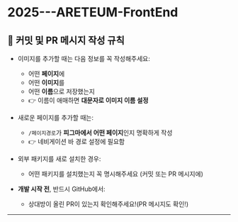 # 2025---ARETEUM-FrontEnd
## 📌 커밋 및 PR 메시지 작성 규칙

- 이미지를 추가할 때는 다음 정보를 꼭 작성해주세요:
  - 어떤 **페이지**에
  - 어떤 **이미지**를
  - 어떤 **이름**으로 저장했는지
  - 👉 이름이 애매하면 **대문자로 이미지 이름 설정**

- 새로운 페이지를 추가할 때는:
  - `/페이지경로`가 **피그마에서 어떤 페이지**인지 명확하게 작성
  - 👉 네비게이션 바 경로 설정에 필요함

- 외부 패키지를 새로 설치한 경우:

  - 어떤 패키지를 설치했는지 꼭 명시해주세요 (커밋 또는 PR 메시지에)

- **개발 시작 전**, 반드시 GitHub에서:
  - 상대방이 올린 PR이 있는지 확인해주세요!(PR 메시지도 확인!)

---
